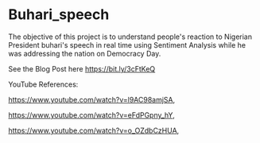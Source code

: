 # Buhari_speech
The objective of this project is to understand people's reaction to Nigerian President buhari's speech in real time using Sentiment Analysis while he was addressing the nation on Democracy Day.

See the Blog Post here https://bit.ly/3cFtKeQ







YouTube References:

https://www.youtube.com/watch?v=l9AC98amjSA,

https://www.youtube.com/watch?v=eFdPGpny_hY,

https://www.youtube.com/watch?v=o_OZdbCzHUA,

